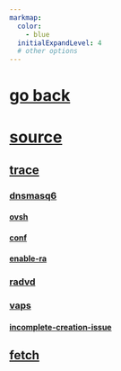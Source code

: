 ```yaml
---
markmap:
  color:
    - blue
  initialExpandLevel: 4
  # other options
---
```


# [go back](../index.html)
# [source](source/index.html)
## [trace](source/trace/index.html)
### [dnsmasq6](source/trace/dnsmasq6/index.html)
#### [ovsh](source/trace/dnsmasq6/ovsh/index.html)
#### [conf](source/trace/dnsmasq6/conf/index.html)
#### [enable-ra](source/trace/dnsmasq6/enable-ra/index.html)
### [radvd](source/trace/radvd/index.html)
### [vaps](source/trace/vaps/index.html)
#### [incomplete-creation-issue](source/trace/vaps/incomplete-creation-issue/index.html)
## [fetch](source/fetch/index.html)
